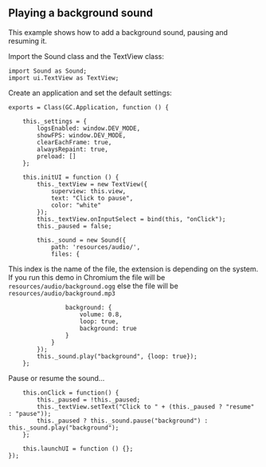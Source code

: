 ## Playing a background sound

This example shows how to add a background sound, pausing and resuming it.

Import the Sound class and the TextView class:

~~~
import Sound as Sound;
import ui.TextView as TextView;
~~~

Create an application and set the default settings:

~~~
exports = Class(GC.Application, function () {

    this._settings = {
        logsEnabled: window.DEV_MODE,
        showFPS: window.DEV_MODE,
        clearEachFrame: true,
        alwaysRepaint: true,
        preload: []
    };

    this.initUI = function () {
        this._textView = new TextView({
            superview: this.view,
            text: "Click to pause",
            color: "white"
        });
        this._textView.onInputSelect = bind(this, "onClick");
        this._paused = false;

        this._sound = new Sound({
            path: 'resources/audio/',
            files: {
~~~

This index is the name of the file,
the extension is depending on the system.
If you run this demo in Chromium the file
will be `resources/audio/background.ogg`
else the file will be `resources/audio/background.mp3`

~~~
                background: {
                    volume: 0.8,
                    loop: true,
                    background: true
                }
            }
        });
        this._sound.play("background", {loop: true});
    };
~~~

Pause or resume the sound...

~~~
    this.onClick = function() {
        this._paused = !this._paused;
        this._textView.setText("Click to " + (this._paused ? "resume" : "pause"));
        this._paused ? this._sound.pause("background") : this._sound.play("background");
    };

    this.launchUI = function () {};
});
~~~